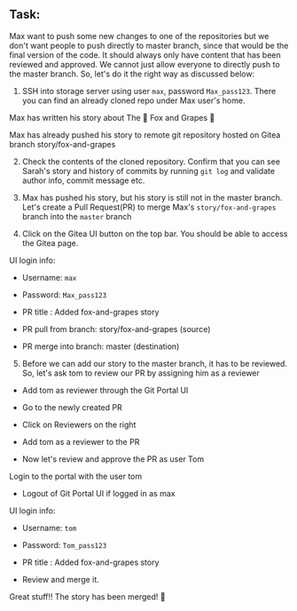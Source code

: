 ## Task:

Max want to push some new changes to one of the repositories but we don't want people to push directly to master branch, since that would be the final version of the code. It should always only have content that has been reviewed and approved. We cannot just allow everyone to directly push to the master branch. So, let's do it the right way as discussed below:

1. SSH into storage server using user `max`, password `Max_pass123`. There you can find an already cloned repo under Max user's home.

Max has written his story about The 🦊 Fox and Grapes 🍇

Max has already pushed his story to remote git repository hosted on Gitea branch story/fox-and-grapes

2. Check the contents of the cloned repository. Confirm that you can see Sarah's story and history of commits by running `git log` and validate author info, commit message etc.

3. Max has pushed his story, but his story is still not in the master branch. Let's create a Pull Request(PR) to merge Max's `story/fox-and-grapes` branch into the `master` branch

4. Click on the Gitea UI button on the top bar. You should be able to access the Gitea page.

UI login info:

- Username: `max`

- Password: `Max_pass123`

- PR title : Added fox-and-grapes story

- PR pull from branch: story/fox-and-grapes (source)

- PR merge into branch: master (destination)

5. Before we can add our story to the master branch, it has to be reviewed. So, let's ask tom to review our PR by assigning him as a reviewer

* Add tom as reviewer through the Git Portal UI

* Go to the newly created PR

* Click on Reviewers on the right

* Add tom as a reviewer to the PR

* Now let's review and approve the PR as user Tom


Login to the portal with the user tom

* Logout of Git Portal UI if logged in as max


UI login info:

- Username: `tom`

- Password: `Tom_pass123`

- PR title : Added fox-and-grapes story

- Review and merge it.

Great stuff!! The story has been merged! 👏
